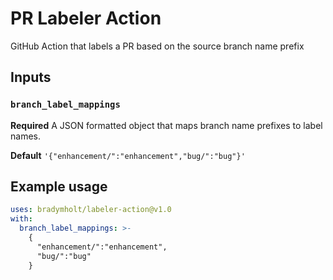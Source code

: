 # PR Labeler Action

GitHub Action that labels a PR based on the source branch name prefix

## Inputs

### `branch_label_mappings`

**Required** A JSON formatted object that maps branch name prefixes to label names.

**Default** `'{"enhancement/":"enhancement","bug/":"bug"}'`

## Example usage

```yaml
uses: bradymholt/labeler-action@v1.0
with:
  branch_label_mappings: >-
    {
      "enhancement/":"enhancement",
      "bug/":"bug"
    }
```
